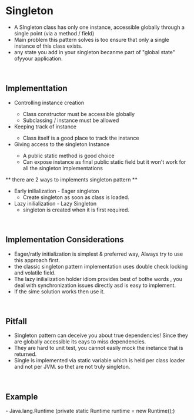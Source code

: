 <h1> Singleton</h1>

<ul>
  <li>A SIngleton class has only one instance, accessible globally through a single point (via a method / field)</li>
  <li> Main problem this pattern solves is too ensure that only a single instance of this class exists.
  <li> any state you add in your singleton becanme part of "global state" ofyyour application.
</ul> 

<br>
<h2>Implementtation</h2>
<ul>
  <li>Controlling instance creation </li>
  <ul>
    <li> Class constructor must be accessible globally</li>
    <li>Subclassing / instance must be allowed </li>
  </ul>
  <li> Keeping track of instance</li>
  <ul>
    <li>Class itself is a good place to track the instance</li>
  </ul>
  <li>Giving access to the singleton Instance</li>
  <ul>
    <li> A public static method is good choice </li>
    <li> Can expose instance as final public static field but it won't work for all the singleton implementations </li>
  </ul>
 </ul>
  
  
  ** there are 2 ways to implements singleton pattern **
  - Early inilialization - Eager singleton
     -  Create singleton as soon as class is loaded.
  -  Lazy inilialization - Lazy Singleton
     -  singleton is created when it is first required.
     
     
 <br>    
 <h2> Implementation Considerations </h2>
 <ul>
   <li> Eager/ratly initialization is simplest & preferred way, Always try to use this approach first. </li>
   <li> the classic singleton pattern implementation uses double check locking and volatile field.</li>
   <li> The lazy inilialization holder idiom provides best of bothe words , you deal with synchronization issues directly asd is easy to implement. </li>
   <li> If the sime solution works then  use it.</li>
 </ul>
 
 
 <br>
 <h2>Pitfall</h2>
 <ul>
  <li>Singleton pattern can deceive you about true dependencies! Since they are globally accessible its eays to miss dependencies.</li>
  <li>They are hard to unit test, you cannot easily mock the inetance that is returned.</li>
  <li>Single is implemented via static variable which is held per class loader and not per JVM. so thet are not truly singleton.</li>
</ul>
 
<br>
<h2>Example</h2>
- Java.lang.Runtime (private static Runtime runtime = new Runtime();)    
